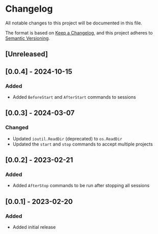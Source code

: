 # Changelog

All notable changes to this project will be documented in this file.

The format is based on [Keep a Changelog](https://keepachangelog.com/en/1.1.0/),
and this project adheres to [Semantic Versioning](https://semver.org/spec/v2.0.0.html).

## [Unreleased]

## [0.0.4] - 2024-10-15

### Added

- Added `BeforeStart` and `AfterStart` commands to sessions

## [0.0.3] - 2024-03-07

### Changed

- Updated `ioutil.ReadDir` (deprecated) to `os.ReadDir`
- Updated the `start` and `stop` commands to accept multiple projects

## [0.0.2] - 2023-02-21

### Added

- Added `AfterStop` commands to be run after stopping all sessions

## [0.0.1] - 2023-02-20

### Added

- Added initial release
